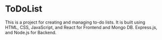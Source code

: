 # ToDoList
This is a project for creating and managing to-do lists. It is built using HTML, CSS, JavaScript, and React for Frontend and Mongo DB. Express.js, and Node.js for Backend.
